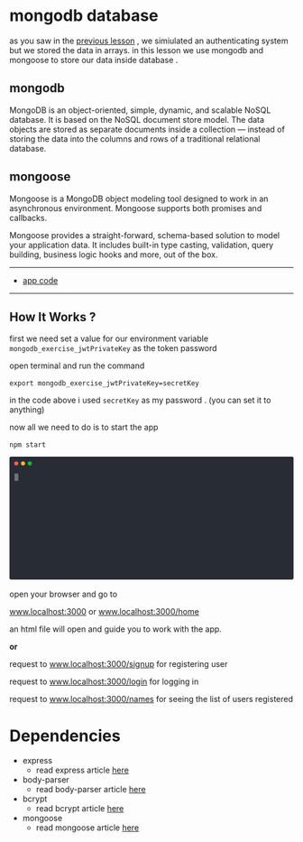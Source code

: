 # mongodb database
as you saw in the [previous lesson](https://github.com/amiryeg1/nodejs-lessons/tree/master/L6-user-authentication) , we simiulated an authenticating system but we stored the data in arrays.
in this lesson we use mongodb and mongoose to store our data inside database .

## mongodb

MongoDB is an object-oriented, simple, dynamic, and scalable NoSQL database.
It is based on the NoSQL document store model.
The data objects are stored as separate documents inside a collection — instead of storing the data into the columns and rows of a traditional relational database.

## mongoose
Mongoose is a MongoDB object modeling tool designed to work in an asynchronous environment. 
Mongoose supports both promises and callbacks.

Mongoose provides a straight-forward, schema-based solution to model your application data.
It includes built-in type casting, validation, query building, business logic hooks and more, out of the box.

---
- [app code](https://github.com/amiryeg1/nodejs-lessons/blob/master/L7-mongodb-database/app.js)
---
## How It Works ?
first we need set a value for our environment variable `mongodb_exercise_jwtPrivateKey` as the token password

open terminal and run the command
```
export mongodb_exercise_jwtPrivateKey=secretKey
```
in the code above i used `secretKey` as my password . (you can set it to anything)

now all we need to do is to start the app
```
npm start
```
![svg file](https://github.com/amiryeg1/nodejs-lessons/blob/master/L7-mongodb-database/start.svg)

open your browser and go to

www.localhost:3000 or www.localhost:3000/home

an html file will open and guide you to work with the app.

**or**

request to www.localhost:3000/signup for registering user

request to www.localhost:3000/login  for logging in

request to www.localhost:3000/names  for seeing the list of users registered
# Dependencies 
- express
  - read express article [here](https://www.npmjs.com/package/express)
- body-parser
  - read body-parser article [here](https://www.npmjs.com/package/body-parser)
- bcrypt
  - read bcrypt article [here](https://www.npmjs.com/package/bcrypt)
- mongoose
  - read mongoose article [here](https://www.npmjs.com/package/mongoose)
